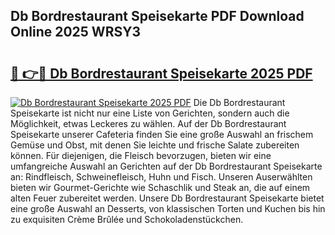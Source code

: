 ## Db Bordrestaurant Speisekarte PDF Download Online 2025 WRSY3

# <h2><a href="http://gcbat1.nevu.top/?p=Db+Bordrestaurant+Speisekarte">🔗 👉🔴 Db Bordrestaurant Speisekarte 2025 PDF</a></h2>

[![Db Bordrestaurant Speisekarte 2025 PDF](https://i.imgur.com/dBaPXMq.png)](http://gcbat1.nevu.top/?p=Db+Bordrestaurant+Speisekarte)
Die Db Bordrestaurant Speisekarte ist nicht nur eine Liste von Gerichten, sondern auch die Möglichkeit, etwas Leckeres zu wählen. Auf der Db Bordrestaurant Speisekarte unserer Cafeteria finden Sie eine große Auswahl an frischem Gemüse und Obst, mit denen Sie leichte und frische Salate zubereiten können. Für diejenigen, die Fleisch bevorzugen, bieten wir eine umfangreiche Auswahl an Gerichten auf der Db Bordrestaurant Speisekarte an: Rindfleisch, Schweinefleisch, Huhn und Fisch. Unseren Auserwählten bieten wir Gourmet-Gerichte wie Schaschlik und Steak an, die auf einem alten Feuer zubereitet werden. Unsere Db Bordrestaurant Speisekarte bietet eine große Auswahl an Desserts, von klassischen Torten und Kuchen bis hin zu exquisiten Crème Brûlée und Schokoladenstückchen.
